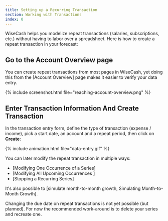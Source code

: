 ```yaml
---
title: Setting up a Recurring Transaction
section: Working with Transactions
index: 0
---
```


WiseCash helps you modelize repeat transactions (salaries, subscriptions, etc.) without having to labor over a spreadsheet. Here is how to create a repeat transaction in your forecast:

## Go to the Account Overview page

You can create repeat transactions from most pages in WiseCash, yet doing this from the [Account Overview] page makes it easier to verify your data entry.

{% include screenshot.html file="reaching-account-overview.png" %}

## Enter Transaction Information And Create Transaction

In the transaction entry form, define the type of transaction (expense / income), pick a start date, an account and a repeat period, then click on **Create**:

{% include animation.html file="data-entry.gif" %}

You can later modify the repeat transaction in multiple ways:

* [Modifying One Occurrence of a Series]
* [Modifying All Upcoming Occurrences ]
* [Stopping a Recurring Series]

It's also possible to [simulate month-to-month growth, Simulating Month-to-Month Growth].

<div class='alert alert-info' role='alert'>
  <i class="fa fa-warning"></i> Changing the due date on repeat transactions is not yet possible (but planned). For now the recommended work-around is to delete your series and recreate one.
</div>
